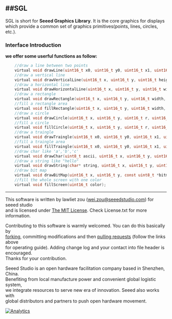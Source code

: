 ##SGL
-------------------------------------------------------------
SGL is short for **Seeed Graphics Library**. It is the core graphics for displays which provide a common set of graphics primitives(points, lines, circles, etc.).

### Interface Introduction
**we offer some userful functions as follow:**
```c
    //draw a line between two points
	virtual void drawLine(uint16_t x0, uint16_t y0, uint16_t x1, uint16_t y1, uint16_t color);
	//draw a vertical line
    virtual void drawVerticalLine(uint16_t x, uint16_t y, uint16_t height,uint16_t color);
    //draw a horizontal line
    virtual void drawHorizontalLine(uint16_t x, uint16_t y, uint16_t width, uint16_t color);
    //draw a rectangle
    virtual void drawRectangle(uint16_t x, uint16_t y, uint16_t width, uint16_t height, uint16_t color);
    //fill a rectangle area
	virtual void fillRectangle(uint16_t x, uint16_t y, uint16_t width, uint16_t height, uint16_t color);
	//draw a circle
	virtual void drawCircle(uint16_t x, uint16_t y, uint16_t r, uint16_t color);
	//fill a circle
    virtual void fillCircle(uint16_t x, uint16_t y, uint16_t r, uint16_t color);
    //draw a traingle
	virtual void drawTraingle(uint16_t x0, uint16_t y0, uint16_t x1, uint16_t y1, uint16_t x2, uint16_t y2, uint16_t color);
	//fill a traingle area
	virtual void fillTraingle(uint16_t x0, uint16_t y0, uint16_t x1, uint16_t y1, uint16_t x2, uint16_t y2, uint16_t color);	
	//draw char like 'a','b','c'
	virtual void drawChar(uint8_t ascii, uint16_t x, uint16_t y, uint16_t size, uint16_t color);
	//draw a string like "hello" 
    virtual void drawString(char* string, uint16_t x, uint16_t y, uint16_t size, uint16_t color);
    //draw bit map
	virtual void drawBitMap(uint16_t x, uint16_t y, const uint8_t *bitmap, uint16_t width, int16_t height, uint16_t color);
	//fill the whole screen with one color
	virtual void fillScreen(uint16_t color);
```

----
This software is written by lawliet zou ([wei.zou@seeedstudio.com](wei.zou@seeedstudio.com)) for seeed studio<br>
and is licensed under [The MIT License](http://opensource.org/licenses/mit-license.php). Check License.txt for more information.<br>

Contributing to this software is warmly welcomed. You can do this basically by<br>
[forking](https://help.github.com/articles/fork-a-repo), committing modifications and then [pulling requests](https://help.github.com/articles/using-pull-requests) (follow the links above<br>
for operating guide). Adding change log and your contact into file header is encouraged.<br>
Thanks for your contribution.

Seeed Studio is an open hardware facilitation company based in Shenzhen, China. <br>
Benefiting from local manufacture power and convenient global logistic system, <br>
we integrate resources to serve new era of innovation. Seeed also works with <br>
global distributors and partners to push open hardware movement.<br>



[![Analytics](https://ga-beacon.appspot.com/UA-46589105-3/SGL)](https://github.com/igrigorik/ga-beacon)

